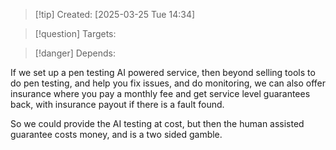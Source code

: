 
>[!tip] Created: [2025-03-25 Tue 14:34]

>[!question] Targets: 

>[!danger] Depends: 

If we set up a pen testing AI powered service, then beyond selling tools to do pen testing, and help you fix issues, and do monitoring, we can also offer insurance where you pay a monthly fee and get service level guarantees back, with insurance payout if there is a fault found.

So we could provide the AI testing at cost, but then the human assisted guarantee costs money, and is a two sided gamble.